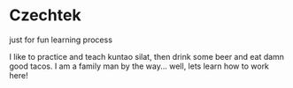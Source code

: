 # Czechtek
just for fun learning process

I like to practice and teach kuntao silat, then drink some beer and eat damn good tacos. I am a family man by the way... well, lets learn how to work here!
